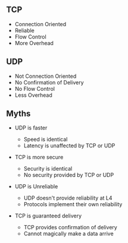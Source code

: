 ## TCP
- Connection Oriented
- Reliable
- Flow Control
- More Overhead


## UDP
- Not Connection Oriented
- No Confirmation of Delivery
- No Flow Control
- Less Overhead



## Myths
- UDP is faster
	- Speed is identical
	- Latency is unaffected by TCP or UDP

- TCP is more secure
	- Security is identical
	- No security provided by TCP or UDP

- UDP is Unreliable
	-  UDP doesn't provide reliability at L4
	- Protocols implement their own reliability

- TCP is guaranteed delivery
	- TCP provides confirmation of delivery
	- Cannot magically make a data arrive








